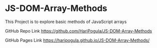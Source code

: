 # JS-DOM-Array-Methods

This Project is to explore basic methods of JavaScript arrays

GitHub Repo Link
https://github.com/HariPogula/JS-DOM-Array-Methods

GitHub Pages Link
https://haripogula.github.io/JS-DOM-Array-Methods/
